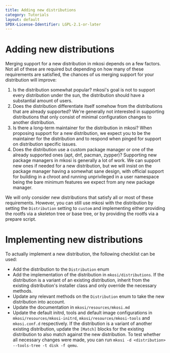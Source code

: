 ```yaml
---
title: Adding new distributions
category: Tutorials
layout: default
SPDX-License-Identifier: LGPL-2.1-or-later
---
```


# Adding new distributions

Merging support for a new distribution in mkosi depends on a few
factors. Not all of these are required but depending on how many of
these requirements are satisfied, the chances of us merging support for
your distribution will improve:

1. Is the distribution somewhat popular? mkosi's goal is not to support
   every distribution under the sun, the distribution should have a
   substantial amount of users.
2. Does the distribution differentiate itself somehow from the
   distributions that are already supported? We're generally not
   interested in supporting distributions that only consist of minimal
   configuration changes to another distribution.
3. Is there a long-term maintainer for the distribution in mkosi? When
   proposing support for a new distribution, we expect you to be the
   maintainer for the distribution and to respond when pinged for
   support on distribution specific issues.
4. Does the distribution use a custom package manager or one of the
   already supported ones (apt, dnf, pacman, zypper)? Supporting new
   package managers in mkosi is generally a lot of work. We can support
   new ones if needed for a new distribution, but we will insist on the
   package manager having a somewhat sane design, with official support
   for building in a chroot and running unprivileged in a user namespace
   being the bare minimum features we expect from any new package
   manager.

We will only consider new distributions that satisfy all or most of
these requirements. However, you can still use mkosi with the
distribution by setting the `Distribution` setting to `custom` and
implementing either providing the rootfs via a skeleton tree or base
tree, or by providing the rootfs via a prepare script.

# Implementing new distributions

To actually implement a new distribution, the following checklist can be
used:

- Add the distribution to the `Distribution` enum
- Add the implementation of the distribution in `mkosi/distributions`.
  If the distribution is a variant of an existing distribution, inherit
  from the existing distribution's installer class and only override the
  necessary methods.
- Update any relevant methods on the `Distribution` enum to take the new
  distribution into account.
- Update the documentation in `mkosi/resources/mkosi.md`
- Update the default initrd, tools and default image configurations in
  `mkosi/resources/mkosi-initrd`, `mkosi/resources/mkosi-tools` and
  `mkosi.conf.d` respectively. If the distribution is a variant of
  another existing distribution, update the `[Match]` blocks for the
  existing distribution to also match against the new distribution. To
  test whether all necessary changes were made, you can run
  `mkosi -d <distribution> --tools-tree -t disk -f qemu`.
